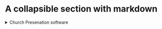 # A collapsible section with markdown
<details>
  <summary>Church Presenation software</summary>
  
  ## Heading
  1. A numbered
  2. list
     * With some
     * Sub bullets
</details>
